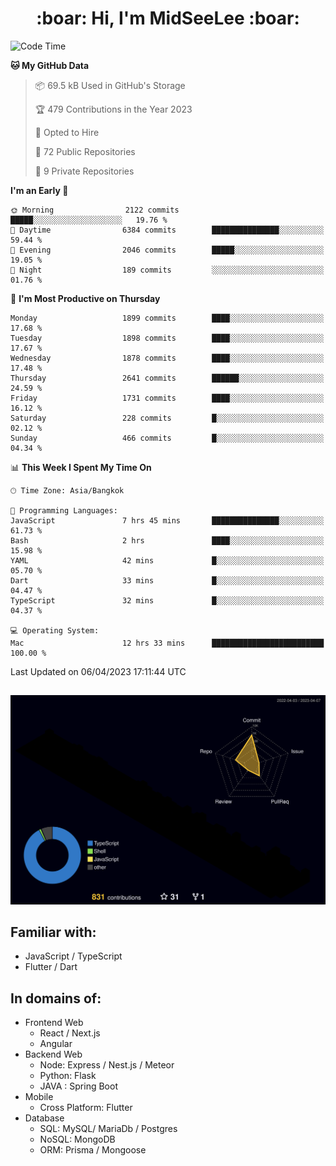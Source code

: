 <h1 align="center"> :boar: Hi, I'm MidSeeLee :boar:</h1>
 
<!--START_SECTION:waka-->
![Code Time](http://img.shields.io/badge/Code%20Time-530%20hrs%2049%20mins-blue)

**🐱 My GitHub Data** 

> 📦 69.5 kB Used in GitHub's Storage 
 > 
> 🏆 479 Contributions in the Year 2023
 > 
> 💼 Opted to Hire
 > 
> 📜 72 Public Repositories 
 > 
> 🔑 9 Private Repositories 
 > 
**I'm an Early 🐤** 

```text
🌞 Morning                2122 commits        █████░░░░░░░░░░░░░░░░░░░░   19.76 % 
🌆 Daytime                6384 commits        ███████████████░░░░░░░░░░   59.44 % 
🌃 Evening                2046 commits        █████░░░░░░░░░░░░░░░░░░░░   19.05 % 
🌙 Night                  189 commits         ░░░░░░░░░░░░░░░░░░░░░░░░░   01.76 % 
```
📅 **I'm Most Productive on Thursday** 

```text
Monday                   1899 commits        ████░░░░░░░░░░░░░░░░░░░░░   17.68 % 
Tuesday                  1898 commits        ████░░░░░░░░░░░░░░░░░░░░░   17.67 % 
Wednesday                1878 commits        ████░░░░░░░░░░░░░░░░░░░░░   17.48 % 
Thursday                 2641 commits        ██████░░░░░░░░░░░░░░░░░░░   24.59 % 
Friday                   1731 commits        ████░░░░░░░░░░░░░░░░░░░░░   16.12 % 
Saturday                 228 commits         █░░░░░░░░░░░░░░░░░░░░░░░░   02.12 % 
Sunday                   466 commits         █░░░░░░░░░░░░░░░░░░░░░░░░   04.34 % 
```


📊 **This Week I Spent My Time On** 

```text
🕑︎ Time Zone: Asia/Bangkok

💬 Programming Languages: 
JavaScript               7 hrs 45 mins       ███████████████░░░░░░░░░░   61.73 % 
Bash                     2 hrs               ████░░░░░░░░░░░░░░░░░░░░░   15.98 % 
YAML                     42 mins             █░░░░░░░░░░░░░░░░░░░░░░░░   05.70 % 
Dart                     33 mins             █░░░░░░░░░░░░░░░░░░░░░░░░   04.47 % 
TypeScript               32 mins             █░░░░░░░░░░░░░░░░░░░░░░░░   04.37 % 

💻 Operating System: 
Mac                      12 hrs 33 mins      █████████████████████████   100.00 % 
```


 Last Updated on 06/04/2023 17:11:44 UTC
<!--END_SECTION:waka-->

##

![](./profile-3d-contrib/profile-night-rainbow.svg)

## Familiar with:
- JavaScript / TypeScript
- Flutter / Dart

## In domains of:
- Frontend Web
  - React / Next.js
  - Angular
- Backend Web
  - Node: Express / Nest.js / Meteor
  - Python: Flask
  - JAVA : Spring Boot
- Mobile
  - Cross Platform: Flutter
- Database
  - SQL: MySQL/ MariaDb / Postgres
  - NoSQL: MongoDB
  - ORM: Prisma / Mongoose
